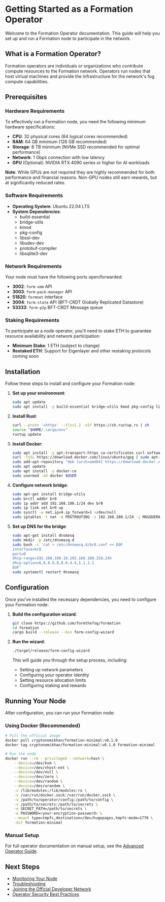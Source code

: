 # Getting Started as a Formation Operator

Welcome to the Formation Operator documentation. This guide will help you set up and run a Formation node to participate in the network.

## What is a Formation Operator?

Formation operators are individuals or organizations who contribute compute resources to the Formation network. Operators run nodes that host virtual machines and provide the infrastructure for the network's fog compute capabilities.

## Prerequisites

### Hardware Requirements

To effectively run a Formation node, you need the following minimum hardware specifications:

- **CPU**: 32 physical cores (64 logical cores recommended)
- **RAM**: 64 GB minimum (128 GB recommended)
- **Storage**: 8 TB minimum (NVMe SSD recommended for optimal performance)
- **Network**: 1 Gbps connection with low latency
- **GPU** (Optional): NVIDIA RTX 4090 series or higher for AI workloads

**Note**: While GPUs are not required they are highly recommended for both performance and financial reasons. Non-GPU nodes still earn rewards, but at significantly reduced rates.

### Software Requirements

- **Operating System**: Ubuntu 22.04 LTS
- **System Dependencies**:
  - build-essential
  - bridge-utils 
  - kmod
  - pkg-config
  - libssl-dev
  - libudev-dev
  - protobuf-compiler
  - libsqlite3-dev

### Network Requirements

Your node must have the following ports open/forwarded:

- **3002**: `form-vmm` API
- **3003**: `form-pack-manager` API
- **51820**: `formnet` interface
- **3004**: `form-state` API (BFT-CRDT Globally Replicated Datastore)
- **53333**: `form-p2p` BFT-CRDT Message queue

### Staking Requirements

To participate as a node operator, you'll need to stake ETH to guarantee resource availability and network participation:

- **Minimum Stake**: 1 ETH (subject to change)
- **Restaked ETH**: Support for Eigenlayer and other restaking protocols coming soon

## Installation

Follow these steps to install and configure your Formation node:

1. **Set up your environment**:
   ```bash
   sudo apt update
   sudo apt install -y build-essential bridge-utils kmod pkg-config libssl-dev libudev-dev protobuf-compiler libsqlite3-dev
   ```

2. **Install Rust**:
   ```bash
   curl --proto '=https' --tlsv1.2 -sSf https://sh.rustup.rs | sh
   source "$HOME/.cargo/env"
   rustup update
   ```

3. **Install Docker**:
   ```bash
   sudo apt install -y apt-transport-https ca-certificates curl software-properties-common
   curl -fsSL https://download.docker.com/linux/ubuntu/gpg | sudo apt-key add -
   sudo add-apt-repository "deb [arch=amd64] https://download.docker.com/linux/ubuntu $(lsb_release -cs) stable"
   sudo apt update
   sudo apt install -y docker-ce
   sudo usermod -aG docker $USER
   ```
   
4. **Configure network bridge**:
   ```bash
   sudo apt-get install bridge-utils
   sudo brctl addbr br0
   sudo ip addr add 192.168.100.1/24 dev br0
   sudo ip link set br0 up
   sudo sysctl -w net.ipv4.ip_forward=1 >/dev/null
   sudo iptables -t nat -A POSTROUTING -s 192.168.100.1/24 -j MASQUERADE
   ```

5. **Set up DNS for the bridge**:
   ```bash
   sudo apt-get install dnsmasq
   sudo mkdir -p /etc/dnsmasq.d
   sudo bash -c 'cat > /etc/dnsmasq.d/br0.conf << EOF
   interface=br0
   port=0
   dhcp-range=192.168.100.10,192.168.100.250,24h
   dhcp-option=6,8.8.8.8,8.8.4.4,1.1.1.1
   EOF'
   sudo systemctl restart dnsmasq
   ```

## Configuration

Once you've installed the necessary dependencies, you need to configure your Formation node:

1. **Build the configuration wizard**:
   ```bash
   git clone https://github.com/formthefog/formation
   cd formation
   cargo build --release --bin form-config-wizard
   ```

2. **Run the wizard**:
   ```bash
   ./target/release/form-config-wizard
   ```
   
   This will guide you through the setup process, including:
   - Setting up network parameters
   - Configuring your operator identity
   - Setting resource allocation limits
   - Configuring staking and rewards

## Running Your Node

After configuration, you can run your Formation node:

### Using Docker (Recommended)

```bash
# Pull the official image
docker pull cryptonomikhan/formation-minimal:v0.1.0
docker tag cryptonomikhan/formation-minimal:v0.1.0 formation-minimal

# Run the node
docker run --rm --privileged --network=host \
    --device=/dev/kvm \
    --device=/dev/vhost-net \
    --device=/dev/null \
    --device=/dev/zero \
    --device=/dev/random \
    --device=/dev/urandom \
    -v /lib/modules:/lib/modules:ro \
    -v /var/run/docker.sock:/var/run/docker.sock \
    -v /path/to/operator/config:/path/to/config \
    -v /path/to/secrets:/path/to/secrets \
    -e SECRET_PATH=/path/to/secrets \
    -e PASSWORD=<your-encryption-password> \
    --mount type=tmpfs,destination=/dev/hugepages,tmpfs-mode=1770 \
    -dit formation-minimal
```

### Manual Setup

For full operator documentation on manual setup, see the [Advanced Operator Guide](../guides/advanced-setup.md).

## Next Steps

- [Monitoring Your Node](../guides/monitoring.md)
- [Troubleshooting](../guides/troubleshooting.md)
- [Joining the Official Developer Network](../guides/joining-devnet.md)
- [Operator Security Best Practices](../guides/security.md) 
